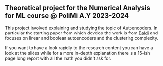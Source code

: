 ## Theoretical project for the Numerical Analysis for ML course @ PoliMi A.Y 2023-2024
This project involved explaining and studying the topic of Autoencoders.
In particular the starting paper from which develop the work is from [Baldi](https://proceedings.mlr.press/v27/baldi12a/baldi12a.pdf)
and focuses on linear and boolean autoencoders and the clustering complexity.  

If you want to have a look rapidly to the research content you can have a look at the slides while for a 
more in-depth explanation there is a 15-ish page long report with all the math you didn't ask for.
